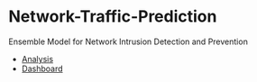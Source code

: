 # Network-Traffic-Prediction
Ensemble Model for Network Intrusion Detection and Prevention

- [Analysis](https://medium.com/@shaeferdrew_29639/cyber-criminals-vs-robots-f60b8a86114a)
- [Dashboard](https://shaeferd-network-traffic-prediction-detection-dashboard-wo3p21.streamlitapp.com/)